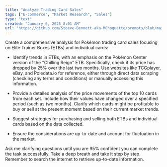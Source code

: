 ```yaml
---
title: "Analyze Trading Card Sales"
tags: ["E-commerce", "Market Research", "Sales"]
type: "text"
created: "January 6, 2025 8:01 AM"
url: "https://github.com/Steeve-Bennett-aka-MChoquette/prompts/blob/main/analyze_trading_card_sales.md"
---
```


Create a comprehensive analysis for Pokémon trading card sales focusing on Elite Trainer Boxes (ETBs) and individual cards:

- Identify trends in ETBs, with an emphasis on the Pokémon Center version of the "Chilling Reign" ETB. Specifically, check if its price has dropped by 25% over the last two months. Use websites like TCGplayer, eBay, and Poledata.io for reference, either through direct data scraping (checking any terms and conditions) or manually accessing this information.
  
- Provide a detailed analysis of the price movements of the top 10 cards from each set. Include how their values have changed over a specified period (such as two months). Clarify which cards might be profitable to buy or sell at the present moment based on their current market trends.

- Suggest strategies for purchasing and selling both ETBs and individual cards based on the data collected.

- Ensure the considerations are up-to-date and account for fluctuation in the market.

Ask me clarifying questions until you are 95% confident you can complete the task successfully. Take a deep breath and take it step by step. Remember to search the internet to retrieve up-to-date information.